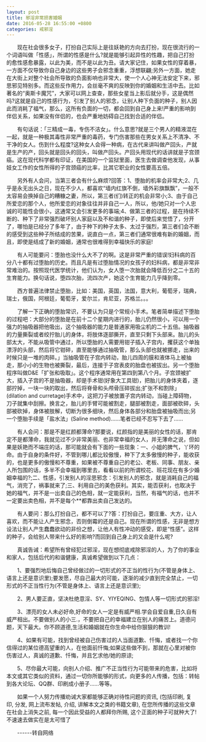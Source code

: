 ```yaml
---
layout: post
title: 邪淫非常损害婚姻
date: 2016-05-28 16:55:00 +0800
categories: 戒邪淫
---
```


　　现在社会很多女子，打扮自己实际上是往妖艳的方向去打扮，现在很流行的一个词语叫做「性感」，所谓的性感是什么?就是能够引起异性的性趣，把自己打扮的愈性感愈暴露，以此为美，而不是以此为丑。请大家记住，如果女性的穿着暴，一方面不仅导致你自己身边的这些男子会邪念重重，浮想联翩;另外一方面，她走在大街上对整个社会所导致的负面影响也非常大，使一个人心神无法安定下来，邪思邪见特别多。而这些反作用力，会丝毫不爽的反映到你的婚姻和生活中去。比如著名的“奥斯卡魔咒”，大家可以网上查查，那些女星当上影后就分手，这是偶然吗?这就是自己的性感行为，引发了别人的邪念，让别人种下负面的种子，别人因此而消耗了福气，那么，这所有负面的一切，都会回到自己身上来!严重的影响到伴侣关系，如果没有伴侣的，也会严重地妨碍自己找到合适的伴侣。
　　有句话说：「三精成一毒，专伤不洁女」。什么意思?就是三个男人的精液混在一起，就是一种极其毒性非常严重的毒药，专门伤害那些在男女关系上不清净、不干净的女人。伤到什么程度?这种女人会得一种病，在古代来讲叫做产回头，产就是生产的产，回头就是回头的回头，叫做产回头。产回头用现代的话讲就是子宫颈癌。这在现代科学都有印证，在美国的一个监狱里面，医生去做调查他发现，从事妓女工作的女性所得的子宫颈癌的比率，比其它职业的女性要高五倍。
　　另外有人会问，当第三者会有什么麻烦?回答：1、堕胎的机率会非常大;2、几乎是永无出头之日，现在不少人，都喜欢“墙内红旗不倒，墙外彩旗飘飘”，一般不太容易会换掉自己的糟糠之妻，所以，第三者(们)转正的机会非常小;3、由于自己所爱恋的那个人，他所爱恋的对象往往并非自己一人，所以，他/她只对一个人忠诚的可能性会很小，这通常又会引发更多的事端;4、做第三者的过程，是在持续不断的、种下了非常强烈破坏别人家庭以及不和谐的种子，即使后来觉悟了，分开了，哪怕是已经分了多年了，由于种下的种子太多、太过于强烈，第三者们会不断的感受到这些种子所结成的苦果，说直白一点，第三者们通常很难有新的婚姻，而且，即使是结成了新的婚姻，通常也很难得到幸福快乐的家庭!
　　有人可能要问：堕胎也没什么大不了的啊。这是非常严重的错误!妇科病的百分八十都有过堕胎的历史。而且凡是有过堕胎情况的女孩子的妇科病，都是非常非常难治的。按照现代医学统计，他们认为，女人堕一次胎就会降低百分之二十五的生育能力。换句话说，堕四次胎，流四次产，她这个生育能力几乎降到零。
　　西方普遍法律禁止堕胎，比如：美国，英国，法国，意大利，葡萄牙，瑞典，瑞士，俄国，阿根廷，葡萄牙，爱尔兰，肯尼亚，苏格兰。。。
　　了解一下正确的堕胎常识，不要认为只是个常规小手术。笔者简单描述下堕胎的过程吧：大部分的堕胎是在前十二个星期内进行的，胎儿仍然很小，可以用一个强力的抽吸器把他吸出，这个抽吸器的能力是普通家用吸尘机的二十五倍。抽吸器的力量撕裂或者绞拧胎儿的身体，将肢体逐部撕开，直至只剩下头部来。胎儿的头部太大，不能从吸管中通过，所以堕胎的人需要用钳子插入子宫内，攫获这个单独漂浮的头部，然后将它钳碎，直至能够通过抽吸管，那么头部也就被挪走，出来的时候只是一堆的肉碎。」当抽吸管在子宫内转动，胎儿四周的膜和液体马上被抽走，那小小的生物也被撕裂，最后，连接于子宫表皮的胎盘也被拔出。另一个堕胎程序叫做D&E「扩张和吸取」。这个程序通常用在第四到第八个月。子宫颈被扩大，插入子宫的不是抽吸器，却是手术钳(好象大工具钳)，把胎儿的身体夹着，逐部拧掉，一块一块的取出，然后将脊骨和头颅骨压碎拔出;扩张不和割除」(dilation and curretage)手术中，这把刀子被放置子宫内转动，当碰上障碍物，刀子就集中刮擦。换言之，胎儿的手臂可能被割走，腿部被割走，面部被砍碎，头部被砍掉，身体被肢解，切断为很多细块，然后身体各部分和胎盘被抽吸而出;另一个堕胎手续是「盐水法」(Saline method)……笔者已经不忍写下去了……
　　有人会问：那是不是红颜都薄命?那要说，红颜指的是美丽的女性的话，那肯定不是都薄命，我就见过不少非常美丽、也非常幸福的女人，并无薄命之说，但如果是妖艳而不端庄的话，那可能就会有下面的一些现象：一、小姐的脾气，丫环的命。由于自身的条件好，不管到哪儿都比较傲慢，种下了太多傲慢的种子，能收获的，也是更多的傲慢和不尊重，如果被不尊重自己的老公、老板、同事、朋友、亲人所包围的话，多半不会幸福到哪里去，看看以前的所谓校花、班花现在有多少婚姻幸福的?;二、性感，引发别人的淫思邪念：引发别人的邪念，就是消耗自己的福气，消完了，祸事就来了;三、利用自己的美色获利。其实，能否获利，也取决于她的福气，并不是一出卖自己的色相，就一定能获利，当然，有福气的话，也并不一定要出卖色相，并不是每个**都靠出卖自己发达的。
　　有人要问：那么打扮自己，都不可以了?答：打扮自己，要庄重、大方，让人喜欢，而不能让人产生邪念，否则倒霉的还是自己。现在所谓的性感，无非是想方设法让别人产生蠢蠢欲动的非份之想，让他人有性冲动的感受，即是“性感”。这样的种子，会给别人带来什么好的影响?而回到自己身上的又会是什么呢?
　　真诚告诫：希望所有曾经犯过邪淫，现在想彻底戒除邪淫的人，为了你的事业和家人，包括后代的和谐健康，真诚希望做到以下几点：
　　1、要强烈地后悔自己曾经做过的一切形式的不正当的性行为(不管是身体上、语言上还是意识里);要发愿，尽自己最大的可能，逐渐的减少直到完全禁止，一切形式的不正当性行为(不管是身体上、语言上还是意识里);
　　2、男人要正直，坚决杜绝意淫、SY、YIYEQING、包情人等一切形式的邪淫!
　　3、漂亮的女人未必好命,好命的女人一定是有威严相.学会自爱自重,日久自有威严相出。不要做别人的小三.，不要把自己的幸福建立在别人的痛苦上。道德问题，天下最大。你不顾道德,生活和婚姻就在你生命中给你狠狠的教训!
　　4、如果有可能，找到曾经被自己伤害过的人当面道歉、忏悔，或者找一个你信得过的某位德高望重的人，在他面前忏悔;如果这些做不到，那就在心里对被你伤害过人，真诚的道歉、忏悔，并且乞求他/她的原谅;
　　5、尽你最大可能，向别人介绍、推广不正当性行为可能带来的危害，比如将本文或其它类似的资料，通过一切你所能够的形式，向更多的人传播，包括：转帖到各大论坛、QQ群、印刷成小册子……等等。
　　如果一个人努力传播劝诫大家都能够正确对待性问题的资讯, (包括印刷, 复印, 分发, 网上流布发帖, 介绍, 讲解本文之类的书籍文章), 在您所传播的这些文章在社会上消失之前, 每一个因此受益的人都拜你所赐, 这个正面的种子可就种大了!不速速去做实在是太可惜了
　　------转自网络